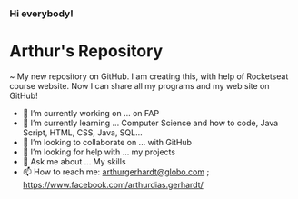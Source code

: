 ###  Hi everybody!
# Arthur's Repository
~
My new repository on GitHub.
I am creating this, with help of Rocketseat course website.
Now I can share all my programs and my web site on GitHub!

- 🔭 I’m currently working on ... on FAP
- 🌱 I’m currently learning ... Computer Science and how to code, Java Script, HTML, CSS, Java, SQL...
- 👯 I’m looking to collaborate on ... with GitHub
- 🤔 I’m looking for help with ... my projects
- 💬 Ask me about ... My skills
- 📫 How to reach me: arthurgerhardt@globo.com ; https://www.facebook.com/arthurdias.gerhardt/

